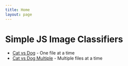 ```yaml
---
title: Home
layout: page
---
```


# Simple JS Image Classifiers
- [Cat vs Dog](https://tinochan.github.io/fastai-web/1catordoggradio.html) - One file at a time
- [Cat vs Dog Multiple](https://tinochan.github.io/fastai-web/2catordogmultiple.html) - Multiple files at a time
